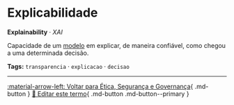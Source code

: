 # Explicabilidade

**Explainability** · *XAI*

Capacidade de um [modelo](../conceitos-fundamentais/modelo.md) em explicar, de maneira confiável, como chegou a uma determinada decisão.


**Tags:** `transparencia` · `explicacao` · `decisao`

---

[:material-arrow-left: Voltar para Ética, Segurança e Governança](index.md){ .md-button }
[📝 Editar este termo](https://github.com/seu-usuario/glossario-ia/edit/main/glossario.yaml){ .md-button .md-button--primary }
